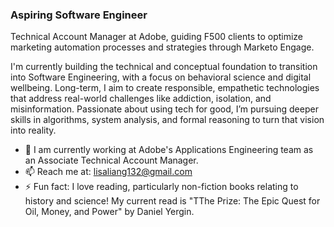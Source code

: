 ### Aspiring Software Engineer 

Technical Account Manager at Adobe, guiding F500 clients to optimize marketing automation processes and strategies through Marketo Engage.

I'm currently building the technical and conceptual foundation to transition into Software Engineering, with a focus on behavioral science and digital wellbeing. Long-term, I aim to create responsible, empathetic technologies that address real-world challenges like addiction, isolation, and misinformation. Passionate about using tech for good, I’m pursuing deeper skills in algorithms, system analysis, and formal reasoning to turn that vision into reality.

-  🌱 I am currently working at Adobe's Applications Engineering team as an Associate Technical Account Manager.
- 📫 Reach me at: lisaliang132@gmail.com
- ⚡ Fun fact: I love reading, particularly non-fiction books relating to history and science! My current read is "TThe Prize: The Epic Quest for Oil, Money, and Power" by Daniel Yergin. 

